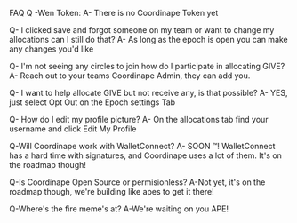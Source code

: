 FAQ
Q -Wen Token:
A- There is no Coordinape Token yet

Q- I clicked save and forgot someone on my team or want to change my allocations can I still do that? 
A- As long as the epoch is open you can make any changes you'd like 

Q- I'm not seeing any circles to join how do I participate in allocating GIVE? 
A- Reach out to your teams Coordinape Admin, they can add you.

Q- I want to help allocate GIVE but not receive any, is that possible? 
A- YES, just select Opt Out on the Epoch settings Tab 

Q- How do I edit my profile picture? 
A- On the allocations tab find your username and click Edit My Profile

Q-Will Coordinape work with WalletConnect?
A- SOON ™! WalletConnect has a hard time with signatures, and Coordinape uses a lot of them. It's on the roadmap though!

Q-Is Coordinape Open Source or permisionless?
A-Not yet, it's on the roadmap though, we're building like apes to get it there!

Q-Where's the fire meme's at?
A-We're waiting on you APE! 
